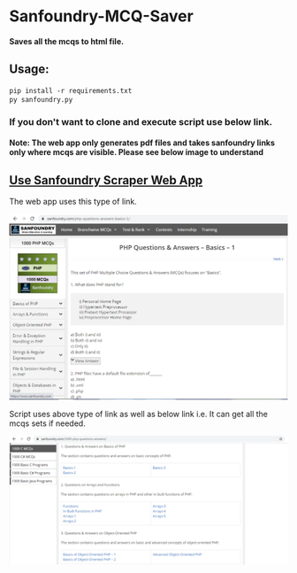 # Sanfoundry-MCQ-Saver
#### Saves all the mcqs to html file.

## Usage:

```
pip install -r requirements.txt
py sanfoundry.py
```
### If you don't want to clone and execute script use below link.
#### Note: The web app only generates pdf files and takes sanfoundry links only where mcqs are visible. Please see below image to understand

## [Use Sanfoundry Scraper Web App](https://sanfoundry-scraper.herokuapp.com/)

The web app uses this type of link.

![Single MCQ SET](https://github.com/falcon883/Sanfoundry-MCQ-Saver/blob/main/images/single_link.PNG)

Script uses above type of link as well as below link i.e. It can get all the mcqs sets if needed.

![Multiple MCQ SET](https://github.com/falcon883/Sanfoundry-MCQ-Saver/blob/main/images/multi_link.PNG)
